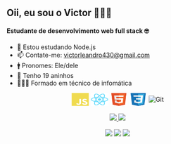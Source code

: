 ## Oii, eu sou o Victor 👨🏻‍💻
#### Estudante de desenvolvimento web full stack 🤓

- 📖 Estou estudando Node.js
- 📫 Contate-me: victorleandro430@gmail.com
- 🚹 Pronomes: Ele/dele
- 🎂 Tenho 19 aninhos
- 👨🏻‍🎓 Formado em técnico de infomática

<div align="space-betewn">
<div align="center" display: flex;>
  <img align="center" alt="JavaScript" height="30" width="40" src="https://raw.githubusercontent.com/devicons/devicon/master/icons/javascript/javascript-plain.svg">
    <img align="center" alt="React" height="30" width="40" src="https://raw.githubusercontent.com/devicons/devicon/master/icons/react/react-original.svg">
  <img align="center" alt="HTML" height="30" width="40" src="https://raw.githubusercontent.com/devicons/devicon/master/icons/html5/html5-original.svg">
  <img align="center" alt="CSS" height="30" width="40" src="https://raw.githubusercontent.com/devicons/devicon/master/icons/css3/css3-original.svg">
	<img align="center" alt="Git" heigth="30" width="40" src="https://camo.githubusercontent.com/dc9e7e657b4cd5ba7d819d1a9ce61434bd0ddbb94287d7476b186bd783b62279/68747470733a2f2f63646e2e6a7364656c6976722e6e65742f67682f64657669636f6e732f64657669636f6e2f69636f6e732f6769742f6769742d6f726967696e616c2e737667"/>
</div>

<br/>

<div align="center">
  <a href="https://github.com/VictorLeandroo">
    <img height="130em" src="https://github-readme-stats.vercel.app/api?username=VictorLeandroo&show_icons=true&theme=midnight-purple&include_all_commits=true&count_private=true"/>
     <img height="130em" src="https://github-readme-stats.vercel.app/api/top-langs/?username=VictorLeandroo&layout=compact&langs_count=7&theme=midnight-purple"/>
</div>
<br/>
<div align="center">
  <a href = "mailto:victorleandro430@gmail.com" target="_blank"><img src="https://cdn-icons.flaticon.com/png/128/720/premium/720277.png?token=exp=1658963166~hmac=8ca4fb50549e006ab1779fa8288a7af2" width="40px"/></a>
  <a href="https://www.linkedin.com/in/victor-leandro-430-/" target="_blank"><img src="https://cdn-icons.flaticon.com/png/512/3670/premium/3670129.png?token=exp=1658963135~hmac=f44f88a88c609571a7e877acd24e8d78" width="40px" target="_blank"/></a> 
  <a href="https://www.instagram.com/xdonvictor/" target="_blank"><img src="https://cdn-icons.flaticon.com/png/512/4494/premium/4494488.png?token=exp=1658963063~hmac=b93c692feef4d981b11117910e5af0d9" width="40px"/></a>
</div>

</div>

